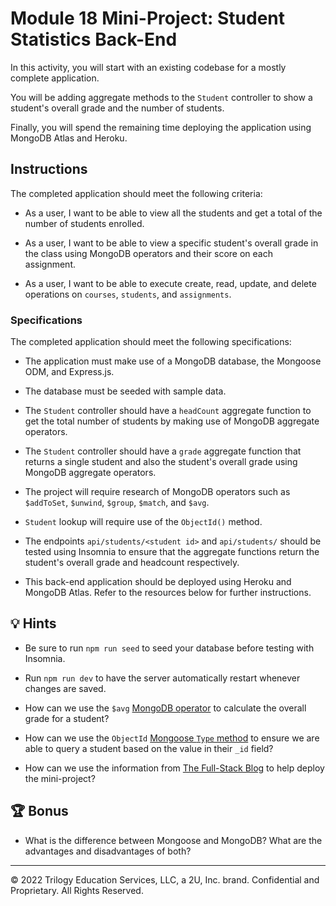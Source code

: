 # Module 18 Mini-Project: Student Statistics Back-End

In this activity, you will start with an existing codebase for a mostly complete application.

You will be adding aggregate methods to the `Student` controller to show a student's overall grade and the number of students.

Finally, you will spend the remaining time deploying the application using MongoDB Atlas and Heroku.

## Instructions

The completed application should meet the following criteria:

* As a user, I want to be able to view all the students and get a total of the number of students enrolled.

* As a user, I want to be able to view a specific student's overall grade in the class using MongoDB operators and their score on each assignment.

* As a user, I want to be able to execute create, read, update, and delete operations on `courses`, `students`, and `assignments`.

### Specifications

The completed application should meet the following specifications:

* The application must make use of a MongoDB database, the Mongoose ODM, and Express.js.

* The database must be seeded with sample data.

* The `Student` controller should have a `headCount` aggregate function to get the total number of students by making use of MongoDB aggregate operators.

* The `Student` controller should have a `grade` aggregate function that returns a single student and also the student's overall grade using MongoDB aggregate operators.

* The project will require research of MongoDB operators such as `$addToSet`, `$unwind`, `$group`, `$match`, and `$avg`.

* `Student` lookup will require use of the `ObjectId()` method.

* The endpoints `api/students/<student id>` and `api/students/` should be tested using Insomnia to ensure that the aggregate functions return the student's overall grade and headcount respectively.

* This back-end application should be deployed using Heroku and MongoDB Atlas. Refer to the resources below for further instructions.

## 💡 Hints

* Be sure to run `npm run seed` to seed your database before testing with Insomnia.

* Run `npm run dev` to have the server automatically restart whenever changes are saved.

* How can we use the `$avg` [MongoDB operator](https://docs.mongodb.com/manual/reference/operator/aggregation/avg/) to calculate the overall grade for a student?

* How can we use the `ObjectId` [Mongoose `Type` method](https://mongoosejs.com/docs/schematypes.html#objectids) to ensure we are able to query a student based on the value in their `_id` field?

* How can we use the information from [The Full-Stack Blog](https://coding-boot-camp.github.io/full-stack/mongodb/deploy-with-heroku-and-mongodb-atlas) to help deploy the mini-project?

## 🏆 Bonus

* What is the difference between Mongoose and MongoDB? What are the advantages and disadvantages of both?

---
© 2022 Trilogy Education Services, LLC, a 2U, Inc. brand. Confidential and Proprietary. All Rights Reserved.